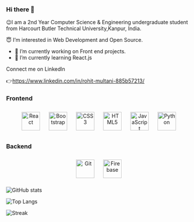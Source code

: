 ### Hi there 👋
  😉I am a 2nd Year Computer Science & Engineering undergraduate student from Harcourt Butler Technical University,Kanpur, India.

  😇 I’m interested in Web Development and Open Source.

- 🔭 I’m currently working on Front end projects.
- 🌱 I’m currently learning React.js

Connect me on Linkedln

👉https://www.linkedin.com/in/rohit-multani-885b57213/
### Frontend  
<div align="center">  
<img style="margin: 10px" src="https://profilinator.rishav.dev/skills-assets/react-original-wordmark.svg" alt="React" height="50" />  
<img style="margin: 10px" src="https://profilinator.rishav.dev/skills-assets/bootstrap-plain.svg" alt="Bootstrap" height="50" />  
<img style="margin: 10px" src="https://profilinator.rishav.dev/skills-assets/css3-original-wordmark.svg" alt="CSS3" height="50" />  
<img style="margin: 10px" src="https://profilinator.rishav.dev/skills-assets/html5-original-wordmark.svg" alt="HTML5" height="50" />  
<img style="margin: 10px" src="https://profilinator.rishav.dev/skills-assets/javascript-original.svg" alt="JavaScript" height="50" />  
<img style="margin: 10px" src="https://profilinator.rishav.dev/skills-assets/python-original.svg" alt="Python" height="50" />  
</div>

</td><td valign="top" width="33%">

### Backend  
<div align="center">  
<img style="margin: 10px" src="https://profilinator.rishav.dev/skills-assets/git-scm-icon.svg" alt="Git" height="50" />  
<img style="margin: 10px" src="https://profilinator.rishav.dev/skills-assets/firebase.png" alt="Firebase" height="50" />  
</div>

</td><td valign="top" width="33%">


![GitHub stats](https://github-readme-stats.vercel.app/api?username=rohitmultani&show_icons=true&theme=tokyonight)

![Top Langs](https://github-readme-stats.vercel.app/api/top-langs/?username=rohitmultani&theme=tokyonight)

![Streak](https://github-readme-streak-stats.herokuapp.com/?user=rohitmultani&theme=tokyonight)

